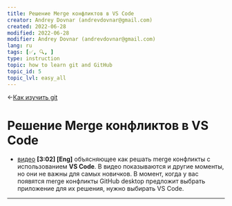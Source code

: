 ```yaml
---
title: Решение Merge конфликтов в VS Code
creator: Andrey Dovnar (andrevdovnar@gmail.com)
created: 2022-06-28
modified: 2022-06-28
modifier: Andrey Dovnar (andrevdovnar@gmail.com)
lang: ru
tags: [✅, 🔍, ]
type: instruction
topic: how to learn git and GitHub
topic_id: 5
topic_lvl: easy_all
---
```

<-[Как изучить git](http://127.0.0.1:8000/%D0%9A%D0%B0%D0%BA%20%D0%B8%D0%B7%D1%83%D1%87%D0%B8%D1%82%D1%8C%20git/)
# Решение Merge конфликтов в VS Code
- [видео](https://www.youtube.com/watch?v=QmKdodJU-js) **[3:02] [Eng]** объясняющее как решать merge конфликты с использованием **VS Code**. В видео показываются и другие моменты, но они не важны для самых новичков. В момент, когда у вас появятся merge конфликты GitHub desktop предложит выбрать приложение для их решения, нужно выбирать VS Code.

---
